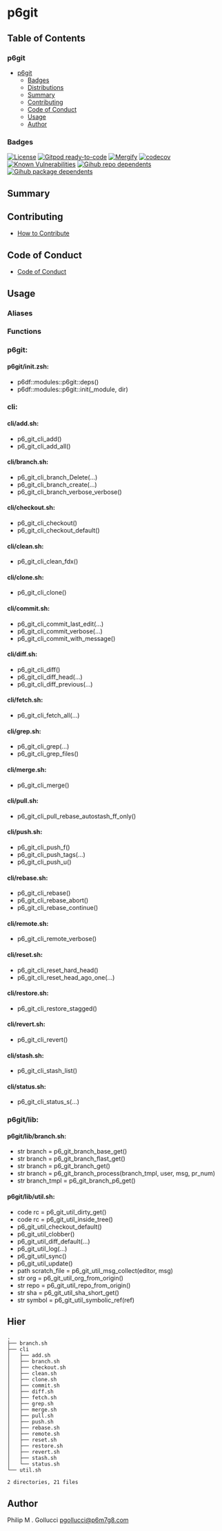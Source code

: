 # p6git

## Table of Contents


### p6git
- [p6git](#p6git)
  - [Badges](#badges)
  - [Distributions](#distributions)
  - [Summary](#summary)
  - [Contributing](#contributing)
  - [Code of Conduct](#code-of-conduct)
  - [Usage](#usage)
  - [Author](#author)

### Badges

[![License](https://img.shields.io/badge/License-Apache%202.0-yellowgreen.svg)](https://opensource.org/licenses/Apache-2.0)
[![Gitpod ready-to-code](https://img.shields.io/badge/Gitpod-ready--to--code-blue?logo=gitpod)](https://gitpod.io/#https://github.com/p6m7g8/p6git)
[![Mergify](https://img.shields.io/endpoint.svg?url=https://gh.mergify.io/badges/p6m7g8/p6git/&style=flat)](https://mergify.io)
[![codecov](https://codecov.io/gh/p6m7g8/p6git/branch/master/graph/badge.svg?token=14Yj1fZbew)](https://codecov.io/gh/p6m7g8/p6git)
[![Known Vulnerabilities](https://snyk.io/test/github/p6m7g8/p6git/badge.svg?targetFile=package.json)](https://snyk.io/test/github/p6m7g8/p6git?targetFile=package.json)
[![Gihub repo dependents](https://badgen.net/github/dependents-repo/p6m7g8/p6git)](https://github.com/p6m7g8/p6git/network/dependents?dependent_type=REPOSITORY)
[![Gihub package dependents](https://badgen.net/github/dependents-pkg/p6m7g8/p6git)](https://github.com/p6m7g8/p6git/network/dependents?dependent_type=PACKAGE)

## Summary

## Contributing

- [How to Contribute](CONTRIBUTING.md)

## Code of Conduct

- [Code of Conduct](https://github.com/p6m7g8/.github/blob/master/CODE_OF_CONDUCT.md)

## Usage


### Aliases


### Functions

### p6git:

#### p6git/init.zsh:

- p6df::modules::p6git::deps()
- p6df::modules::p6git::init(_module, dir)


### cli:

#### cli/add.sh:

- p6_git_cli_add()
- p6_git_cli_add_all()

#### cli/branch.sh:

- p6_git_cli_branch_Delete(...)
- p6_git_cli_branch_create(...)
- p6_git_cli_branch_verbose_verbose()

#### cli/checkout.sh:

- p6_git_cli_checkout()
- p6_git_cli_checkout_default()

#### cli/clean.sh:

- p6_git_cli_clean_fdx()

#### cli/clone.sh:

- p6_git_cli_clone()

#### cli/commit.sh:

- p6_git_cli_commit_last_edit(...)
- p6_git_cli_commit_verbose(...)
- p6_git_cli_commit_with_message()

#### cli/diff.sh:

- p6_git_cli_diff()
- p6_git_cli_diff_head(...)
- p6_git_cli_diff_previous(...)

#### cli/fetch.sh:

- p6_git_cli_fetch_all(...)

#### cli/grep.sh:

- p6_git_cli_grep(...)
- p6_git_cli_grep_files()

#### cli/merge.sh:

- p6_git_cli_merge()

#### cli/pull.sh:

- p6_git_cli_pull_rebase_autostash_ff_only()

#### cli/push.sh:

- p6_git_cli_push_f()
- p6_git_cli_push_tags(...)
- p6_git_cli_push_u()

#### cli/rebase.sh:

- p6_git_cli_rebase()
- p6_git_cli_rebase_abort()
- p6_git_cli_rebase_continue()

#### cli/remote.sh:

- p6_git_cli_remote_verbose()

#### cli/reset.sh:

- p6_git_cli_reset_hard_head()
- p6_git_cli_reset_head_ago_one(...)

#### cli/restore.sh:

- p6_git_cli_restore_stagged()

#### cli/revert.sh:

- p6_git_cli_revert()

#### cli/stash.sh:

- p6_git_cli_stash_list()

#### cli/status.sh:

- p6_git_cli_status_s(...)


### p6git/lib:

#### p6git/lib/branch.sh:

- str branch = p6_git_branch_base_get()
- str branch = p6_git_branch_flast_get()
- str branch = p6_git_branch_get()
- str branch = p6_git_branch_process(branch_tmpl, user, msg, pr_num)
- str branch_tmpl = p6_git_branch_p6_get()

#### p6git/lib/util.sh:

- code rc = p6_git_util_dirty_get()
- code rc = p6_git_util_inside_tree()
- p6_git_util_checkout_default()
- p6_git_util_clobber()
- p6_git_util_diff_default(...)
- p6_git_util_log(...)
- p6_git_util_sync()
- p6_git_util_update()
- path scratch_file = p6_git_util_msg_collect(editor, msg)
- str org = p6_git_util_org_from_origin()
- str repo = p6_git_util_repo_from_origin()
- str sha = p6_git_util_sha_short_get()
- str symbol = p6_git_util_symbolic_ref(ref)



## Hier
```text
.
├── branch.sh
├── cli
│   ├── add.sh
│   ├── branch.sh
│   ├── checkout.sh
│   ├── clean.sh
│   ├── clone.sh
│   ├── commit.sh
│   ├── diff.sh
│   ├── fetch.sh
│   ├── grep.sh
│   ├── merge.sh
│   ├── pull.sh
│   ├── push.sh
│   ├── rebase.sh
│   ├── remote.sh
│   ├── reset.sh
│   ├── restore.sh
│   ├── revert.sh
│   ├── stash.sh
│   └── status.sh
└── util.sh

2 directories, 21 files
```
## Author

Philip M . Gollucci <pgollucci@p6m7g8.com>
